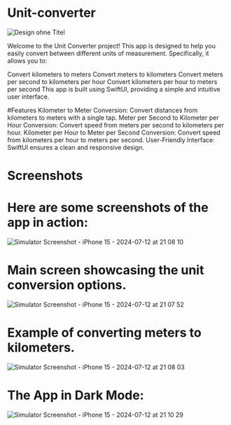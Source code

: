 # Unit-converter


![Design ohne Titel](https://github.com/user-attachments/assets/5b410edd-fdf6-4e78-a498-b79b2e887de8)





Welcome to the Unit Converter project! This app is designed to help you easily convert between different units of measurement. Specifically, it allows you to:

Convert kilometers to meters
Convert meters to kilometers
Convert meters per second to kilometers per hour
Convert kilometers per hour to meters per second
This app is built using SwiftUI, providing a simple and intuitive user interface.

#Features
Kilometer to Meter Conversion: Convert distances from kilometers to meters with a single tap.
Meter per Second to Kilometer per Hour Conversion: Convert speed from meters per second to kilometers per hour.
Kilometer per Hour to Meter per Second Conversion: Convert speed from kilometers per hour to meters per second.
User-Friendly Interface: SwiftUI ensures a clean and responsive design.

# Screenshots

# Here are some screenshots of the app in action:

![Simulator Screenshot - iPhone 15 - 2024-07-12 at 21 08 10](https://github.com/user-attachments/assets/87181c62-de3b-406b-b88d-360a6aa61c46)


# Main screen showcasing the unit conversion options.

![Simulator Screenshot - iPhone 15 - 2024-07-12 at 21 07 52](https://github.com/user-attachments/assets/43e85c89-9dc5-44ad-90c9-f025d2174e72)


# Example of converting meters to kilometers.

![Simulator Screenshot - iPhone 15 - 2024-07-12 at 21 08 03](https://github.com/user-attachments/assets/5ad53f92-5526-4d71-9656-7515f0eca3fa)

# The App in Dark Mode:

![Simulator Screenshot - iPhone 15 - 2024-07-12 at 21 10 29](https://github.com/user-attachments/assets/c01598fc-aea9-4042-a480-5ddaab4f8fa8)

